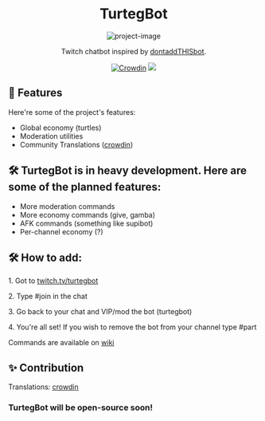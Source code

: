 <h1 align="center" id="title">TurtegBot</h1>

<p align="center"><img src="https://cdn.7tv.app/emote/61474a7845d00846a86eb11e/4x.webp" alt="project-image"></p>

<p align="center" id="description">Twitch chatbot inspired by <a href="https://poros.lol">dontaddTHISbot</a>.</p>

<div align="center">

[![Crowdin](https://badges.crowdin.net/turtegbot/localized.svg)](https://crowdin.com/project/turtegbot)
[![](https://dcbadge.vercel.app/api/server/tdU6SRUMpk?style=flat)](https://discord.gg/tdU6SRUMpk)

</div>
  
  
<h2>🧐 Features</h2>

Here're some of the project's features:

*   Global economy (turtles)
*   Moderation utilities
*  Community Translations (<a href="https://crowdin.com/project/turtegbot">crowdin</a>)

<h2>🛠️ TurtegBot is in heavy development. Here are some of the planned features:</h2>

*  More moderation commands
*  More economy commands (give, gamba)
*  AFK commands (something like supibot)
*  Per-channel economy (?)

<h2>🛠️ How to add:</h2>

<p>1. Got to <a href="https://twitch.tv/turtegbot">twitch.tv/turtegbot</a></p>

<p>2. Type #join in the chat</p>

<p>3. Go back to your chat and VIP/mod the bot (turtegbot)</p>

<p>4. You're all set! If you wish to remove the bot from your channel type #part</p>

<p>Commands are available on <a href="https://github.com/Xslash58/TurtegBot/wiki">wiki</a></p>

<h2>✨ Contribution</h2>

<p>Translations: <a href="https://crowdin.com/project/turtegbot">crowdin</a></p>

<h3>TurtegBot will be open-source soon!</h3>
